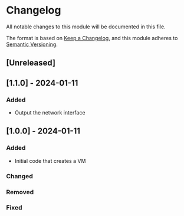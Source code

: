 # Changelog
All notable changes to this module will be documented in this file.
 
The format is based on [Keep a Changelog](https://keepachangelog.com/en/1.1.0/),
and this module adheres to [Semantic Versioning](https://semver.org/spec/v2.0.0.html).
 
## [Unreleased]

## [1.1.0] - 2024-01-11

### Added
 - Output the network interface

## [1.0.0] - 2024-01-11

### Added
 - Initial code that creates a VM
### Changed
 
### Removed

### Fixed
